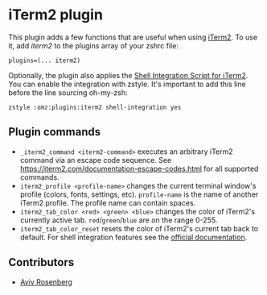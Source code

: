 # iTerm2 plugin
This plugin adds a few functions that are useful when using [iTerm2](https://www.iterm2.com/).
To use it, add _iterm2_ to the plugins array of your zshrc file:
```
plugins=(... iterm2)
```
Optionally, the plugin also applies the [Shell Integration Script for iTerm2](https://iterm2.com/documentation-shell-integration.html).
You can enable the integration with zstyle. It's important to add this line
before the line sourcing oh-my-zsh:
```
zstyle :omz:plugins:iterm2 shell-integration yes
```
## Plugin commands
* `_iterm2_command <iterm2-command>`
  executes an arbitrary iTerm2 command via an escape code sequence.
  See <https://iterm2.com/documentation-escape-codes.html> for all supported commands.
* `iterm2_profile <profile-name>`
  changes the current terminal window's profile (colors, fonts, settings, etc).
  `profile-name` is the name of another iTerm2 profile. The profile name can contain spaces.
* `iterm2_tab_color <red> <green> <blue>`
  changes the color of iTerm2's currently active tab.
  `red`/`green`/`blue` are on the range 0-255.
* `iterm2_tab_color_reset`
  resets the color of iTerm2's current tab back to default.
For shell integration features see the [official documentation](https://iterm2.com/documentation-shell-integration.html).
## Contributors
* [Aviv Rosenberg](https://github.com/avivrosenberg)
